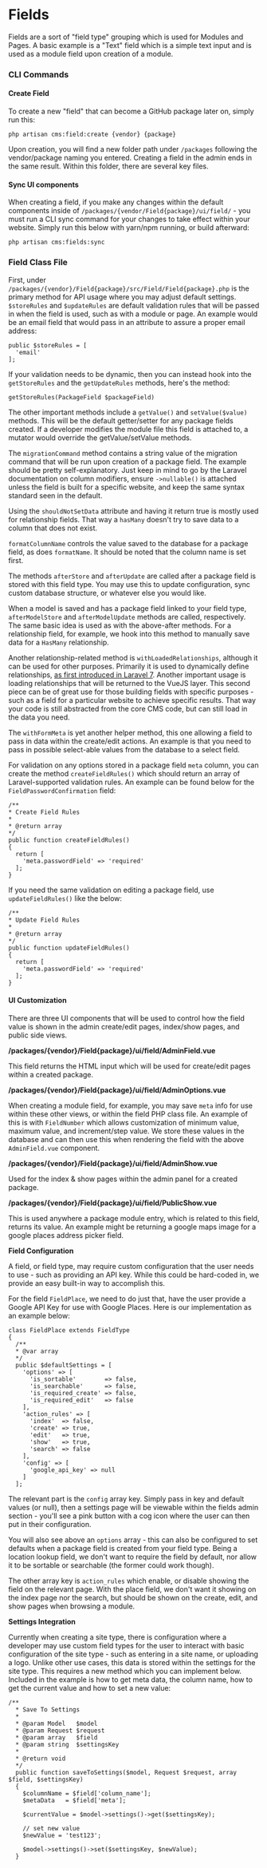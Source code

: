 # Fields

Fields are a sort of "field type" grouping which is used for Modules and Pages. A basic example is a "Text" field which is a simple text input and is used as a module field upon creation of a module.

### CLI Commands

#### Create Field

To create a new "field" that can become a GitHub package later on, simply run this:

```text
php artisan cms:field:create {vendor} {package}
```

Upon creation, you will find a new folder path under `/packages` following the vendor/package naming you entered. Creating a field in the admin ends in the same result. Within this folder, there are several key files.

#### Sync UI components

When creating a field, if you make any changes within the default components inside of `/packages/{vendor/Field{package}/ui/field/` - you must run a CLI sync command for your changes to take effect within your website. Simply run this below with yarn/npm running, or build afterward:

```text
php artisan cms:fields:sync
```

### Field Class File

First, under `/packages/{vendor}/Field{package}/src/Field/Field{package}.php` is the primary method for API usage where you may adjust default settings. `$storeRules` and `$updateRules` are default validation rules that will be passed in when the field is used, such as with a module or page. An example would be an email field that would pass in an attribute to assure a proper email address:

```text
public $storeRules = [
  'email'
];
```

If your validation needs to be dynamic, then you can instead hook into the `getStoreRules` and the `getUpdateRules` methods, here's the method:

```text
getStoreRules(PackageField $packageField)
```

The other important methods include a `getValue()` and `setValue($value)` methods. This will be the default getter/setter for any package fields created. If a developer modifies the module file this field is attached to, a mutator would override the getValue/setValue methods.

The `migrationCommand` method contains a string value of the migration command that will be run upon creation of a package field. The example should be pretty self-explanatory. Just keep in mind to go by the Laravel documentation on column modifiers, ensure `->nullable()` is attached unless the field is built for a specific website, and keep the same syntax standard seen in the default.

Using the `shouldNotSetData` attribute and having it return true is mostly used for relationship fields. That way a `hasMany` doesn't try to save data to a column that does not exist.

`formatColumnName` controls the value saved to the database for a package field, as does `formatName`. It should be noted that the column name is set first.

The methods `afterStore` and `afterUpdate` are called after a package field is stored with this field type. You may use this to update configuration, sync custom database structure, or whatever else you would like.

When a model is saved and has a package field linked to your field type, `afterModelStore` and `afterModelUpdate` methods are called, respectively. The same basic idea is used as with the above-after methods. For a relationship field, for example, we hook into this method to manually save data for a `HasMany` relationship.

Another relationship-related method is `withLoadedRelationships`, although it can be used for other purposes. Primarily it is used to dynamically define relationships, [as first introduced in Laravel 7](https://laravel.com/docs/7.x/eloquent-relationships#dynamic-relationships). Another important usage is loading relationships that will be returned to the VueJS layer. This second piece can be of great use for those building fields with specific purposes - such as a field for a particular website to achieve specific results. That way your code is still abstracted from the core CMS code, but can still load in the data you need.

The `withFormMeta` is yet another helper method, this one allowing a field to pass in data within the create/edit actions. An example is that you need to pass in possible select-able values from the database to a select field.

For validation on any options stored in a package field `meta` column, you can create the method `createFieldRules()` which should return an array of Laravel-supported validation rules. An example can be found below for the `FieldPasswordConfirmation` field:

```text
/**
* Create Field Rules
*
* @return array
*/
public function createFieldRules()
{
  return [
    'meta.passwordField' => 'required'
  ];
}
```

If you need the same validation on editing a package field, use `updateFieldRules()` like the below:

```text
/**
* Update Field Rules
*
* @return array
*/
public function updateFieldRules()
{
  return [
    'meta.passwordField' => 'required'
  ];
}
```

#### UI Customization

There are three UI components that will be used to control how the field value is shown in the admin create/edit pages, index/show pages, and public side views.

**/packages/{vendor}/Field{package}/ui/field/AdminField.vue**

This field returns the HTML input which will be used for create/edit pages within a created package.

**/packages/{vendor}/Field{package}/ui/field/AdminOptions.vue**

When creating a module field, for example, you may save `meta` info for use within these other views, or within the field PHP class file. An example of this is with `FieldNumber` which allows customization of minimum value, maximum value, and increment/step value. We store these values in the database and can then use this when rendering the field with the above `AdminField.vue` component.

**/packages/{vendor}/Field{package}/ui/field/AdminShow.vue**

Used for the index & show pages within the admin panel for a created package.

**/packages/{vendor}/Field{package}/ui/field/PublicShow.vue**

This is used anywhere a package module entry, which is related to this field, returns its value. An example might be returning a google maps image for a google places address picker field.

**Field Configuration**

A field, or field type, may require custom configuration that the user needs to use - such as providing an API key. While this could be hard-coded in, we provide an easy built-in way to accomplish this.

For the field `FieldPlace`, we need to do just that, have the user provide a Google API Key for use with Google Places. Here is our implementation as an example below:

```text
class FieldPlace extends FieldType
{
  /**
  * @var array
  */
  public $defaultSettings = [
    'options' => [
      'is_sortable'        => false,
      'is_searchable'      => false,
      'is_required_create' => false,
      'is_required_edit'   => false
    ],
    'action_rules' => [
      'index'  => false,
      'create' => true,
      'edit'   => true,
      'show'   => true,
      'search' => false
    ],
    'config' => [
      'google_api_key' => null
    ]
  ];
```

The relevant part is the `config` array key. Simply pass in key and default values \(or null\), then a settings page will be viewable within the fields admin section - you'll see a pink button with a cog icon where the user can then put in their configuration.

You will also see above an `options` array - this can also be configured to set defaults when a package field is created from your field type. Being a location lookup field, we don't want to require the field by default, nor allow it to be sortable or searchable \(the former could work though\).

The other array key is `action_rules` which enable, or disable showing the field on the relevant page. With the place field, we don't want it showing on the index page nor the search, but should be shown on the create, edit, and show pages when browsing a module.

**Settings Integration**

Currently when creating a site type, there is configuration where a developer may use custom field types for the user to interact with basic configuration of the site type - such as entering in a site name, or uploading a logo. Unlike other use cases, this data is stored within the settings for the site type. This requires a new method which you can implement below. Included in the example is how to get meta data, the column name, how to get the current value and how to set a new value:

```text
/**
  * Save To Settings
  *
  * @param Model   $model
  * @param Request $request
  * @param array   $field
  * @param string  $settingsKey
  *
  * @return void
  */
  public function saveToSettings($model, Request $request, array $field, $settingsKey)
  {
    $columnName = $field['column_name'];
    $metaData   = $field['meta'];
    
    $currentValue = $model->settings()->get($settingsKey);
    
    // set new value
    $newValue = 'test123';
    
    $model->settings()->set($settingsKey, $newValue);
  }
```

